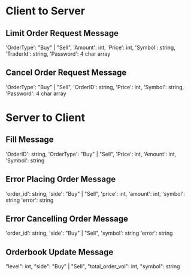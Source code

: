 # Client to Server
## Limit Order Request Message
'OrderType': "Buy" | "Sell",
'Amount': int,
'Price': int,
'Symbol': string,
'TraderId': string,
'Password': 4 char array

## Cancel Order Request Message
'OrderType': "Buy" | "Sell",
'OrderID': string,
'Price': int,
'Symbol': string,
'Password': 4 char array

# Server to Client
## Fill Message
'OrderID': string,
'OrderType': "Buy" | "Sell",
'Price': int,
'Amount': int,
'Symbol': string

## Error Placing Order Message
'order_id': string,
'side': "Buy" | "Sell",
'price': int,
'amount': int,
'symbol': string
'error': string 

## Error Cancelling Order Message
'order_id': string,
'side': "Buy" | "Sell",
'symbol': string
'error': string 

## Orderbook Update Message
"level": int,
"side": "Buy" | "Sell",
"total_order_vol": int,
"symbol": string